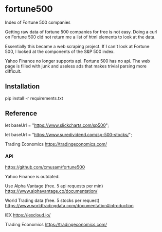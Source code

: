 # fortune500
Index of Fortune 500 companies

Getting raw data of fortune 500 companies for free is not easy.
Doing a curl on Fortune 500 did not return me a list of html elements to look at the data.

Essentially this became a web scraping project.
If I can't look at Fortune 500, I looked at the components of the S&P 500 index.


Yahoo Finance no longer supports api. Fortune 500 has no api. The web page is filled with junk and useless ads
that makes trivial parsing more difficult.


## Installation

pip install -r requirements.txt


## Reference

let baseUrl = "https://www.slickcharts.com/sp500";

let baseUrl = "https://www.suredividend.com/sp-500-stocks/";


Trading Economics
https://tradingeconomics.com/

### API

https://github.com/cmusam/fortune500


Yahoo Finance is outdated.

Use Alpha Vantage (free. 5 api requests per min)
https://www.alphavantage.co/documentation/

World Trading data (free. 5 stocks per request)
https://www.worldtradingdata.com/documentation#introduction

IEX
https://iexcloud.io/


Trading Economics
https://tradingeconomics.com/
